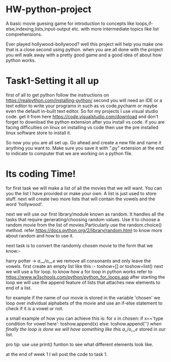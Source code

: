 # HW-python-project
A basic movie guesing game for introduction to concepts like loops,if-else,indexing,lists,input-output etc. with more intermediate topics like list comprehensions.

Ever played hollywood-bollywood? well this project will help you make one that is a close second using python.
when you are all done with the project you will walk away with a pretty good game and a good idea of about how python works.

# Task1-Setting it all up

first of all to get python follow the instructions on https://realpython.com/installing-python/
second you will need an IDE or a text editor to write your programs in such as vs code,pycharm or maybe even the default in-built text editor. 
So for my projects I use visual studio code. get it from here https://code.visualstudio.com/download 
and don't forget to download the python extension after you install vs code.
if you are facing difficulties on linux on installing vs code then use the pre installed linux software store to install it.

So now you you are all set up. Go ahead and create a new file and name it anything you want to.
Make sure you save it with ".py" extension at the end to indicate to computer that we are working on a python file.

# Its coding Time!
for first task we will make a list of all the movies that we will want. You can you the list I have provided or make your own.
A list is just used to store stuff.
next will create two more lists that will contain the vowels and the word 'hollywood'.

next we will use our first library/module known as random. It handles all the tasks that require generating/choosing random values.
Use it to choose a random movie from the list of movies.Particularly use the random.choice() method.
refer https://docs.python.org/2/library/random.html to know more about random and how to use it.

next task is to convert the randomly chosen movie to the form that we know:-

harry potter ->  _a___/_o__e_
we remove all consonants and only leave the vowels.
first create an empty list like this :-
toshow=[] or toshow=list()
next we will use a for loop.
to know how a for loop in python works refer to https://www.w3schools.com/python/python_for_loops.asp
after starting the loop we will use the append feature of lists that attaches new elements to end of a list.

for example if the name of our movie is stored in the variable 'chosen'
we loop over individual alphabets of the movie and use an if-else statement to check if it is a vowel or not.

a small example of how you can achieve this is:
for x in chosen:
  if x=='type condition for vowel here':
    toshow.append(x)
  else:
    toshow.append('_')
 when finally the loop is done we will have something like this _a___/_o__e_ stored in our list. 
 
 pro tip: use use print() funtion to see what different elements look like.

at the end of week 1 I wil post the code to task 1.
